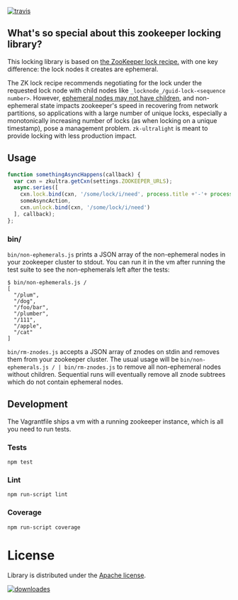 [![travis](https://api.travis-ci.org/rackerlabs/zk-ultralight.svg?branch=master)](https://travis-ci.org/rackerlabs/zk-ultralight)

## What's so special about this zookeeper locking library?

This locking library is based on [the ZooKeeper lock recipe.](http://zookeeper.apache.org/doc/trunk/recipes.html#sc_recipes_Locks) with one key difference: the lock nodes it creates are ephemeral.

The ZK lock recipe recommends negotiating for the lock under the requested lock node with child nodes like `_locknode_/guid-lock-<sequence number>`. However, [ephemeral nodes may not have children](http://zookeeper.apache.org/doc/r3.2.1/zookeeperProgrammers.html#Ephemeral+Nodes), and non-ephemeral state impacts zookeeper's speed in recovering from network partitions, so applications with a large number of unique locks, especially a monotonically increasing number of locks (as when locking on a unique timestamp), pose a management problem. `zk-ultralight` is meant to provide locking with less production impact.

## Usage

```javascript
function somethingAsyncHappens(callback) {
  var cxn = zkultra.getCxn(settings.ZOOKEEPER_URLS);
  async.series([
    cxn.lock.bind(cxn, '/some/lock/i/need', process.title +'-'+ process.pid),
    someAsyncAction,
    cxn.unlock.bind(cxn, '/some/lock/i/need')
  ], callback);
};
```

### bin/

`bin/non-ephemerals.js` prints a JSON array of the non-ephemeral nodes in your zookeeper cluster to stdout. You can run it in the vm after running the test suite to see the non-ephemerals left after the tests:

```
$ bin/non-ephemerals.js /
[
  "/plum",
  "/dog",
  "/foo/bar",
  "/plumber",
  "/111",
  "/apple",
  "/cat"
]
```

`bin/rm-znodes.js` accepts a JSON array of znodes on stdin and removes them from your zookeeper cluster. The usual usage will be `bin/non-ephemerals.js / | bin/rm-znodes.js` to remove all non-ephemeral nodes without children. Sequential runs will eventually remove all znode subtrees which do not contain ephemeral nodes.

## Development

The Vagrantfile ships a vm with a running zookeeper instance, which is all you need to run tests.

### Tests

`npm test`

### Lint

`npm run-script lint`

### Coverage

`npm run-script coverage`

# License

Library is distributed under the [Apache license](http://www.apache.org/licenses/LICENSE-2.0.html).

[![downloades](https://nodei.co/npm-dl/zk-ultralight.png)](https://nodei.co/npm-dl/zk-ultralight/)
